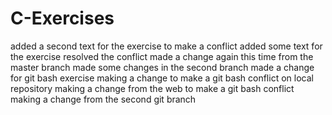 # C-Exercises
added a second text for the exercise to make a conflict
added some text for the exercise
resolved the conflict
made a change again this time from the master branch
made some changes in the second branch
made a change for git bash exercise
making a change to make a git bash conflict on local repository
making a change from the web to make a git bash conflict
making a change from the second git branch
